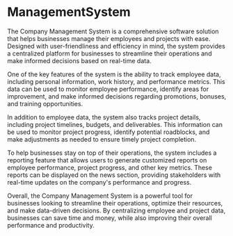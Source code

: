 # ManagementSystem
The Company Management System is a comprehensive software solution that helps businesses manage their employees and projects with ease. Designed with user-friendliness and efficiency in mind, the system provides a centralized platform for businesses to streamline their operations and make informed decisions based on real-time data.

One of the key features of the system is the ability to track employee data, including personal information, work history, and performance metrics. This data can be used to monitor employee performance, identify areas for improvement, and make informed decisions regarding promotions, bonuses, and training opportunities.

In addition to employee data, the system also tracks project details, including project timelines, budgets, and deliverables. This information can be used to monitor project progress, identify potential roadblocks, and make adjustments as needed to ensure timely project completion.

To help businesses stay on top of their operations, the system includes a reporting feature that allows users to generate customized reports on employee performance, project progress, and other key metrics. These reports can be displayed on the news section, providing stakeholders with real-time updates on the company's performance and progress.

Overall, the Company Management System is a powerful tool for businesses looking to streamline their operations, optimize their resources, and make data-driven decisions. By centralizing employee and project data, businesses can save time and money, while also improving their overall performance and productivity.
